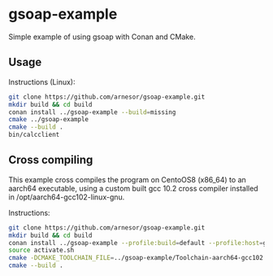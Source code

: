 # gsoap-example
Simple example of using gsoap with Conan and CMake.

## Usage
Instructions (Linux):

```bash
git clone https://github.com/arnesor/gsoap-example.git
mkdir build && cd build
conan install ../gsoap-example --build=missing
cmake ../gsoap-example
cmake --build .
bin/calcclient
```

## Cross compiling
This example cross compiles the program on CentoOS8 (x86_64) to an aarch64
executable, using a custom built gcc 10.2 cross compiler installed in
/opt/aarch64-gcc102-linux-gnu.

Instructions:

```bash
git clone https://github.com/arnesor/gsoap-example.git
mkdir build && cd build
conan install ../gsoap-example --profile:build=default --profile:host=gcc102-aarch64 --build=missing
source activate.sh
cmake -DCMAKE_TOOLCHAIN_FILE=../gsoap-example/Toolchain-aarch64-gcc102.cmake ../gsoap-example/
cmake --build .
```
